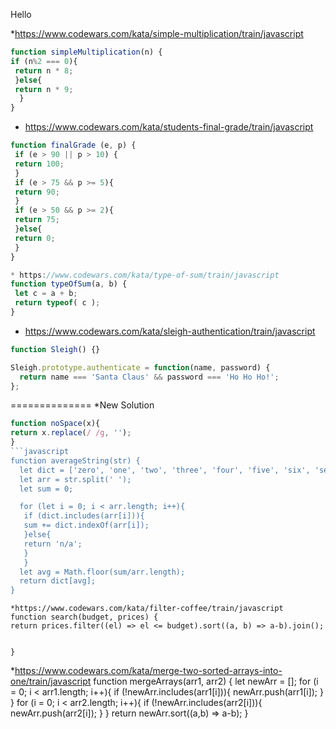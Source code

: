 Hello


*https://www.codewars.com/kata/simple-multiplication/train/javascript
```javascript
function simpleMultiplication(n) {
if (n%2 === 0){
 return n * 8;
 }else{
 return n * 9;
  }
}
```
* https://www.codewars.com/kata/students-final-grade/train/javascript
```javascript
function finalGrade (e, p) {
 if (e > 90 || p > 10) {
 return 100;
 }
 if (e > 75 && p >= 5){
 return 90;
 }
 if (e > 50 && p >= 2){
 return 75;
 }else{
 return 0;
 }
}
```
```javascript
* https://www.codewars.com/kata/type-of-sum/train/javascript
function typeOfSum(a, b) {
 let c = a + b;
 return typeof( c );
}
```
* https://www.codewars.com/kata/sleigh-authentication/train/javascript
```javascript
function Sleigh() {}

Sleigh.prototype.authenticate = function(name, password) {
  return name === 'Santa Claus' && password === 'Ho Ho Ho!';
};
```
==============
*New Solution
```javascript
function noSpace(x){
return x.replace(/ /g, '');
}
```javascript
function averageString(str) {
  let dict = ['zero', 'one', 'two', 'three', 'four', 'five', 'six', 'seven', 'eight', 'nine'];
  let arr = str.split(' ');
  let sum = 0;

  for (let i = 0; i < arr.length; i++){
   if (dict.includes(arr[i])){
   sum += dict.indexOf(arr[i]);
   }else{
   return 'n/a';
   }
   }
  let avg = Math.floor(sum/arr.length);
  return dict[avg];
}
```
```
*https://www.codewars.com/kata/filter-coffee/train/javascript
function search(budget, prices) {
return prices.filter((el) => el <= budget).sort((a, b) => a-b).join();


}
```
*https://www.codewars.com/kata/merge-two-sorted-arrays-into-one/train/javascript
function mergeArrays(arr1, arr2) {
let newArr = [];
for (i = 0; i < arr1.length; i++){
 if (!newArr.includes(arr1[i])){
  newArr.push(arr1[i]);
  }
 }
for (i = 0; i < arr2.length; i++){
 if (!newArr.includes(arr2[i])){
  newArr.push(arr2[i]);
  }
 }
 return newArr.sort((a,b) => a-b);
}
```
